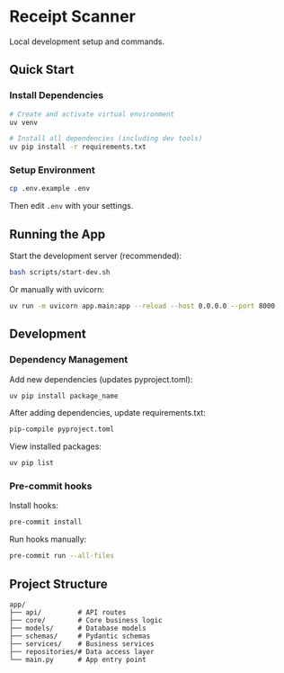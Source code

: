 # Receipt Scanner

Local development setup and commands.

## Quick Start

### Install Dependencies
```bash
# Create and activate virtual environment
uv venv
```

```bash
# Install all dependencies (including dev tools)
uv pip install -r requirements.txt
```

### Setup Environment
```bash
cp .env.example .env
```
Then edit `.env` with your settings.

## Running the App

Start the development server (recommended):
```bash
bash scripts/start-dev.sh
```

Or manually with uvicorn:
```bash
uv run -m uvicorn app.main:app --reload --host 0.0.0.0 --port 8000
```

## Development

### Dependency Management

Add new dependencies (updates pyproject.toml):
```bash
uv pip install package_name
```

After adding dependencies, update requirements.txt:
```bash
pip-compile pyproject.toml
```

View installed packages:
```bash
uv pip list
```

### Pre-commit hooks

Install hooks:
```bash
pre-commit install
```

Run hooks manually:
```bash
pre-commit run --all-files
```

## Project Structure
```
app/
├── api/         # API routes
├── core/        # Core business logic
├── models/      # Database models
├── schemas/     # Pydantic schemas
├── services/    # Business services
├── repositories/# Data access layer
└── main.py      # App entry point
```
